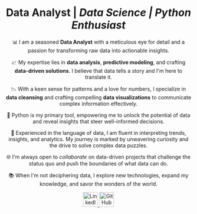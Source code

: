 <script src="https://kit.fontawesome.com/39952115da.js" crossorigin="anonymous"></script>
<h1 align="center"><b>Data Analyst</b> | <i>Data Science | Python Enthusiast</i></h1>

<p align="center">
  📊 I am a seasoned <b>Data Analyst</b> with a meticulous eye for detail and a passion for transforming raw data into actionable insights.
</p>

<p align="center">
  📈 My expertise lies in <b>data analysis</b>, <b>predictive modeling</b>, and crafting <b>data-driven solutions</b>. I believe that data tells a story and I'm here to translate it.
</p>

<p align="center">
  📉 With a keen sense for patterns and a love for numbers, I specialize in <b>data cleansing</b> and crafting compelling <b>data visualizations</b> to communicate complex information effectively.
</p>

<p align="center">
  🚀 Python is my primary tool, empowering me to unlock the potential of data and reveal insights that steer well-informed decisions.
</p>

<p align="center">
  💼 Experienced in the language of data, I am fluent in interpreting trends, insights, and analytics. My journey is marked by unwavering curiosity and the drive to solve complex data puzzles.
</p>

<p align="center">
  🌐 I'm always open to <i>collaborate</i> on data-driven projects that challenge the status quo and push the boundaries of what data can do.
</p>

<p align="center">
  📚 When I'm not deciphering data, I explore new technologies, expand my knowledge, and savor the wonders of the world.
</p>

<p align="center">
  <a href="https://www.linkedin.com/in/mutahar-hussain">
    <img src="fa-solid" alt="LinkedIn" width="40" height="40">
  </a>
  <a href="https://github.com/mutahar-khokhar">
    <img src="https://icons8.com/icon/118557/github" alt="GitHub" width="40" height="40">
  </a>
</p>

